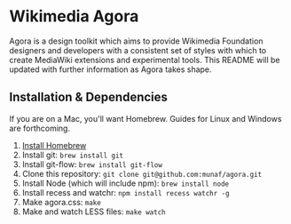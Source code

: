 Wikimedia Agora
=================

Agora is a design toolkit which aims to provide Wikimedia Foundation designers and developers with a consistent set of styles with which to create MediaWiki extensions and experimental tools. This README will be updated with further information as Agora takes shape.

Installation & Dependencies
---------------------------

If you are on a Mac, you'll want Homebrew. Guides for Linux and Windows are forthcoming.

1. [Install Homebrew](https://github.com/mxcl/homebrew/wiki/installation)
2. Install git: `brew install git`
3. Install git-flow: `brew install git-flow`
4. Clone this repository: `git clone git@github.com:munaf/agora.git`
5. Install Node (which will include npm): `brew install node`
6. Install recess and watchr: `npm install recess watchr -g`
7. Make agora.css: `make`
8. Make and watch LESS files: `make watch`